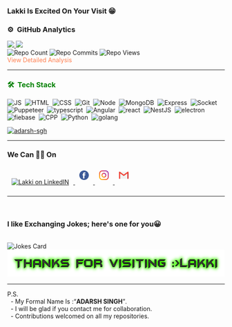### Lakki Is **Excited On Your Visit** 😁

### ⚙️ &nbsp;GitHub Analytics
<a href="https://github.com/adarsh-sgh">
  <img height="180em" src="https://github-readme-stats.vercel.app/api?username=adarsh-sgh&theme=dracula&include_all_commits=true&count_private=true&show_icons=true" />
  <img height="180em" src="https://github-readme-stats.vercel.app/api/top-langs/?username=adarsh-sgh&theme=dracula&layout=compact&count_private=false" />
</a><br>
<div><img src="https://badges.pufler.dev/repos/adarsh-sgh" alt="Repo Count">&nbsp<img src="https://badges.pufler.dev/commits/yearly/adarsh-sgh" alt="Repo Commits">&nbsp<img src="https://badges.pufler.dev/visits/adarsh-sgh/adarsh-sgh" alt="Repo Views"></div>
<a href="https://profile-summary-for-github.com/user/adarsh-sgh" style="color: coral;text-decoration: none;">View Detailed Analysis</a>
<br>
<hr> 
<h3 style="color:green">🛠 &nbsp;Tech Stack</h3> 


 
 
 
 <!-- skillsStart --> 
![JS](https://img.shields.io/badge/JS-red?logo=JS&style=for-the-badge)&nbsp;
![HTML](https://img.shields.io/badge/HTML-red?logo=HTML&style=for-the-badge)&nbsp;
![CSS](https://img.shields.io/badge/CSS-red?logo=CSS&style=for-the-badge)&nbsp;
![Git](https://img.shields.io/badge/Git-red?logo=Git&style=for-the-badge)&nbsp;
![Node](https://img.shields.io/badge/Node-red?logo=Node&style=for-the-badge)&nbsp;
![MongoDB](https://img.shields.io/badge/MongoDB-red?logo=MongoDB&style=for-the-badge)&nbsp;
![Express](https://img.shields.io/badge/Express-red?logo=Express&style=for-the-badge)&nbsp;
![Socket](https://img.shields.io/badge/Socket-red?logo=Socket&style=for-the-badge)&nbsp;
![Puppeteer](https://img.shields.io/badge/Puppeteer-red?logo=Puppeteer&style=for-the-badge)&nbsp;
![typescript](https://img.shields.io/badge/typescript-red?logo=typescript&style=for-the-badge)&nbsp;
![Angular](https://img.shields.io/badge/Angular-red?logo=Angular&style=for-the-badge)&nbsp;
![react](https://img.shields.io/badge/react-red?logo=react&style=for-the-badge)&nbsp;
![NestJS](https://img.shields.io/badge/NestJS-red?logo=NestJS&style=for-the-badge)&nbsp;
![electron](https://img.shields.io/badge/electron-red?logo=electron&style=for-the-badge)&nbsp;
![fiebase](https://img.shields.io/badge/fiebase-red?logo=fiebase&style=for-the-badge)&nbsp;
![CPP](https://img.shields.io/badge/CPP-red?logo=CPP&style=for-the-badge)&nbsp;
![Python](https://img.shields.io/badge/Python-red?logo=Python&style=for-the-badge)&nbsp;
![golang](https://img.shields.io/badge/golang-red?logo=golang&style=for-the-badge)&nbsp;

 <!-- skillsEnd --> 
 
 
 

<p ><a href="https://adarsh-sgh.github.io"> <img src="https://github-profile-trophy.vercel.app/?username=adarsh-sgh&theme=monokai" alt="adarsh-sgh" /></a></p>  
<hr> 

### We Can 🤝🏼 On  

<a href="https://www.linkedin.com/in/thakurLki/">
  <img alt="Lakki on LinkedIN" width="22px" style="margin: 10px;" src="https://raw.githubusercontent.com/peterthehan/peterthehan/master/assets/linkedin.svg" />
</a>
<a href="https://www.facebook.com/singh.adarsh.dev" target='_blank'>
  <img alt="Lakki on FB" width="22px" style="margin: 10px;" src="icons/facebook.svg" />
</a>
<a href="https://www.instagram.com/sgh.lakki/" target='_blank'>
  <img alt="Lakki on insta" width="22px" style="margin: 10px;" src="icons/instagram.svg" />
</a>
<a href="mailto:singh.adarsh.dev@gmail.com">
  <img alt="mail to lakki" width="22px" style="margin: 10px;" src="icons/gmail.svg" />
</a>
<hr> 
<br>
 <h3>I like Exchanging Jokes; here's one for you😀</h3><br>
<img src="https://readme-jokes.vercel.app/api" alt="Jokes Card" style="margin:0px" /><br>
<img alt="Thanks For Visit"  width='589px' height='62px' src='images/thanks.png'><br>
<hr> 
P.S. <br>
&nbsp - My Formal Name Is :<q><b>ADARSH SINGH</b></q>. <br>
&nbsp - I will be glad if you contact me for collaboration. <br>
&nbsp - Contributions welcomed on all my repositories.
            